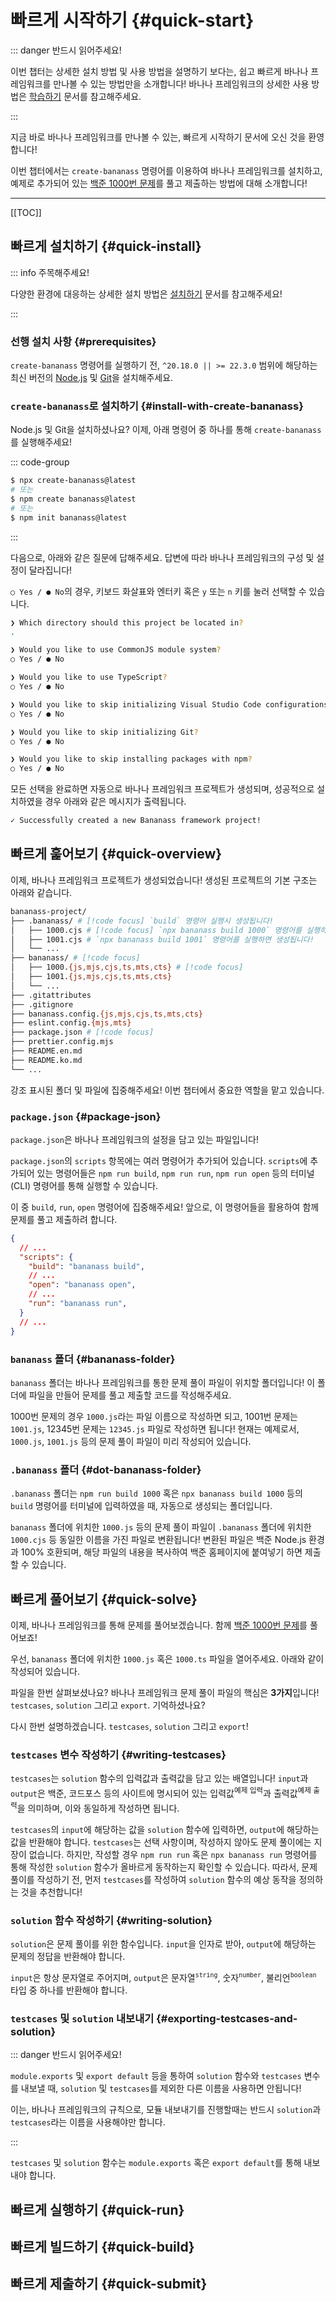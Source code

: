 # 빠르게 시작하기 {#quick-start}

::: danger 반드시 읽어주세요!

이번 챕터는 상세한 설치 방법 및 사용 방법을 설명하기 보다는, 쉽고 빠르게 바나나 프레임워크를 만나볼 수 있는 방법만을 소개합니다! 바나나 프레임워크의 상세한 사용 방법은 [학습하기](../learn/) 문서를 참고해주세요.

:::

지금 바로 바나나 프레임워크를 만나볼 수 있는, 빠르게 시작하기 문서에 오신 것을 환영합니다!

이번 챕터에서는 `create-bananass` 명령어를 이용하여 바나나 프레임워크를 설치하고, 예제로 추가되어 있는 [백준 1000번 문제](https://www.acmicpc.net/problem/1000)를 풀고 제출하는 방법에 대해 소개합니다!

---

[[TOC]]

## 빠르게 설치하기 {#quick-install}

::: info 주목해주세요!

다양한 환경에 대응하는 상세한 설치 방법은 [설치하기](installation.md) 문서를 참고해주세요!

:::

### 선행 설치 사항 {#prerequisites}

`create-bananass` 명령어를 실행하기 전, `^20.18.0 || >= 22.3.0` 범위에 해당하는 최신 버전의 [Node.js](https://nodejs.org/) 및 [Git](https://git-scm.com/)을 설치해주세요.

### `create-bananass`로 설치하기 {#install-with-create-bananass}

Node.js 및 Git을 설치하셨나요? 이제, 아래 명령어 중 하나를 통해 `create-bananass`를 실행해주세요!

::: code-group

```sh [npm]
$ npx create-bananass@latest
# 또는
$ npm create bananass@latest
# 또는
$ npm init bananass@latest
```

:::

다음으로, 아래와 같은 질문에 답해주세요. 답변에 따라 바나나 프레임워크의 구성 및 설정이 달라집니다!

`○ Yes / ● No`의 경우, 키보드 화살표와 엔터키 혹은 `y` 또는 `n` 키를 눌러 선택할 수 있습니다.

```sh
❯ Which directory should this project be located in?
.

❯ Would you like to use CommonJS module system?
○ Yes / ● No

❯ Would you like to use TypeScript?
○ Yes / ● No

❯ Would you like to skip initializing Visual Studio Code configurations?
○ Yes / ● No

❯ Would you like to skip initializing Git?
○ Yes / ● No

❯ Would you like to skip installing packages with npm?
○ Yes / ● No
```

모든 선택을 완료하면 자동으로 바나나 프레임워크 프로젝트가 생성되며, 성공적으로 설치하였을 경우 아래와 같은 메시지가 출력됩니다.

```sh
✓ Successfully created a new Bananass framework project!
```

## 빠르게 훑어보기 {#quick-overview}

이제, 바나나 프레임워크 프로젝트가 생성되었습니다! 생성된 프로젝트의 기본 구조는 아래와 같습니다.

```sh {2-3,6-7,14}
bananass-project/
├── .bananass/ # [!code focus] `build` 명령어 실행시 생성됩니다!
│   ├── 1000.cjs # [!code focus] `npx bananass build 1000` 명령어를 실행하면 생성됩니다!
│   ├── 1001.cjs # `npx bananass build 1001` 명령어를 실행하면 생성됩니다!
│   └── ...
├── bananass/ # [!code focus] 
│   ├── 1000.{js,mjs,cjs,ts,mts,cts} # [!code focus] 
│   ├── 1001.{js,mjs,cjs,ts,mts,cts}
│   └── ...
├── .gitattributes
├── .gitignore
├── bananass.config.{js,mjs,cjs,ts,mts,cts}
├── eslint.config.{mjs,mts}
├── package.json # [!code focus] 
├── prettier.config.mjs
├── README.en.md
├── README.ko.md
└── ...
```

강조 표시된 폴더 및 파일에 집중해주세요! 이번 챕터에서 중요한 역할을 맡고 있습니다.

### `package.json` {#package-json}

`package.json`은 바나나 프레임워크의 설정을 담고 있는 파일입니다!

`package.json`의 `scripts` 항목에는 여러 명령어가 추가되어 있습니다. `scripts`에 추가되어 있는 명령어들은 `npm run build`, `npm run run`, `npm run open` 등의 터미널(CLI) 명령어를 통해 실행할 수 있습니다.

이 중 `build`, `run`, `open` 명령어에 집중해주세요! 앞으로, 이 명령어들을 활용하여 함께 문제를 풀고 제출하려 합니다.

```json {4,6,8}
{
  // ...
  "scripts": {
    "build": "bananass build",
    // ...
    "open": "bananass open",
    // ...
    "run": "bananass run",
  }
  // ...
}
```

### `bananass` 폴더 {#bananass-folder}

`bananass` 폴더는 바나나 프레임워크를 통한 문제 풀이 파일이 위치할 폴더입니다! 이 폴더에 파일을 만들어 문제를 풀고 제출할 코드를 작성해주세요.

1000번 문제의 경우 `1000.js`라는 파일 이름으로 작성하면 되고, 1001번 문제는 `1001.js`, 12345번 문제는 `12345.js` 파일로 작성하면 됩니다! 현재는 예제로서, `1000.js`, `1001.js` 등의 문제 풀이 파일이 미리 작성되어 있습니다.

### `.bananass` 폴더 {#dot-bananass-folder}

`.bananass` 폴더는 `npm run build 1000` 혹은 `npx bananass build 1000` 등의 `build` 명령어를 터미널에 입력하였을 때, 자동으로 생성되는 폴더입니다.

`bananass` 폴더에 위치한 `1000.js` 등의 문제 풀이 파일이 `.bananass` 폴더에 위치한 `1000.cjs` 등 동일한 이름을 가진 파일로 변환됩니다! 변환된 파일은 백준 Node.js 환경과 100% 호환되며, 해당 파일의 내용을 복사하여 백준 홈페이지에 붙여넣기 하면 제출할 수 있습니다.

## 빠르게 풀어보기 {#quick-solve}

이제, 바나나 프레임워크를 통해 문제를 풀어보겠습니다. 함께 [백준 1000번 문제](https://www.acmicpc.net/problem/1000)를 풀어보죠!

우선, `bananass` 폴더에 위치한 `1000.js` 혹은 `1000.ts` 파일을 열어주세요. 아래와 같이 작성되어 있습니다.

<!-- @include: @/shared/solution-file-example-full.ko.md -->

파일을 한번 살펴보셨나요? 바나나 프레임워크 문제 풀이 파일의 핵심은 **3가지**입니다! `testcases`, `solution` 그리고 `export`. 기억하셨나요?

다시 한번 설명하겠습니다. `testcases`, `solution` 그리고 `export`!

### `testcases` 변수 작성하기 {#writing-testcases}

`testcases`는 `solution` 함수의 입력값과 출력값을 담고 있는 배열입니다! `input`과 `output`은 백준, 코드포스 등의 사이트에 명시되어 있는 입력값<sup>예제 입력</sup>과 출력값<sup>예제 출력</sup>을 의미하며, 이와 동일하게 작성하면 됩니다.

`testcases`의 `input`에 해당하는 값을 `solution` 함수에 입력하면, `output`에 해당하는 값을 반환해야 합니다. `testcases`는 선택 사항이며, 작성하지 않아도 문제 풀이에는 지장이 없습니다. 하지만, 작성할 경우 `npm run run` 혹은 `npx bananass run` 명령어를 통해 작성한 `solution` 함수가 올바르게 동작하는지 확인할 수 있습니다. 따라서, 문제 풀이를 작성하기 전, 먼저 `testcases`를 작성하여 `solution` 함수의 예상 동작을 정의하는 것을 추천합니다!

### `solution` 함수 작성하기 {#writing-solution}

`solution`은 문제 풀이를 위한 함수입니다. `input`을 인자로 받아, `output`에 해당하는 문제의 정답을 반환해야 합니다.

`input`은 항상 문자열로 주어지며, `output`은 문자열<sup>`string`</sup>, 숫자<sup>`number`</sup>, 불리언<sup>`boolean`</sup> 타입 중 하나를 반환해야 합니다.

### `testcases` 및 `solution` 내보내기 {#exporting-testcases-and-solution}

::: danger 반드시 읽어주세요!

`module.exports` 및 `export default` 등을 통하여 `solution` 함수와 `testcases` 변수를 내보낼 때, `solution` 및 `testcases`를 제외한 다른 이름을 사용하면 안됩니다!

이는, 바나나 프레임워크의 규칙으로, 모듈 내보내기를 진행할때는 반드시 `solution`과 `testcases`라는 이름을 사용해야만 합니다.

:::

`testcases` 및 `solution` 함수는 `module.exports` 혹은 `export default`를 통해 내보내야 합니다.

## 빠르게 실행하기 {#quick-run}

<!-- @include: @/shared/wip.ko.md -->

## 빠르게 빌드하기 {#quick-build}

<!-- @include: @/shared/wip.ko.md -->

## 빠르게 제출하기 {#quick-submit}

<!-- @include: @/shared/wip.ko.md -->
